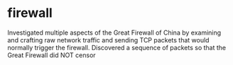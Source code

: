 # firewall

Investigated multiple aspects of the Great Firewall of China by examining and crafting raw network traffic and sending TCP packets that would normally trigger the firewall. Discovered a sequence of packets so that the Great Firewall did NOT censor
